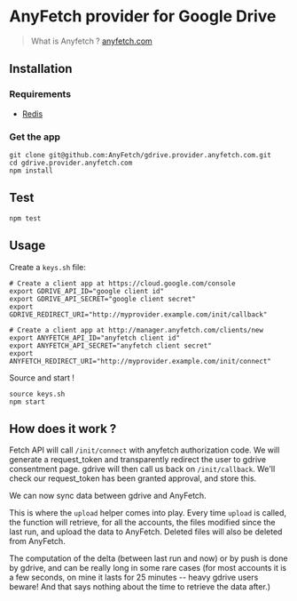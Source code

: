 # AnyFetch provider for Google Drive

> What is Anyfetch ? [anyfetch.com](http://anyfetch.com/)

## Installation

### Requirements

* [Redis](http://redis.io)

### Get the app

```shell
git clone git@github.com:AnyFetch/gdrive.provider.anyfetch.com.git
cd gdrive.provider.anyfetch.com
npm install
```

## Test

```
npm test
```

## Usage

Create a `keys.sh` file:

```shell
# Create a client app at https://cloud.google.com/console
export GDRIVE_API_ID="google client id"
export GDRIVE_API_SECRET="google client secret"
export GDRIVE_REDIRECT_URI="http://myprovider.example.com/init/callback"

# Create a client app at http://manager.anyfetch.com/clients/new
export ANYFETCH_API_ID="anyfetch client id"
export ANYFETCH_API_SECRET="anyfetch client secret"
export ANYFETCH_REDIRECT_URI="http://myprovider.example.com/init/connect"
```

Source and start !

```shell
source keys.sh
npm start
```

## How does it work ?

Fetch API will call `/init/connect` with anyfetch authorization code. We will generate a request_token and transparently redirect the user to gdrive consentment page. gdrive will then call us back on `/init/callback`. We'll check our request_token has been granted approval, and store this.

We can now sync data between gdrive and AnyFetch.

This is where the `upload` helper comes into play. Every time `upload` is called, the function will retrieve, for all the accounts, the files modified since the last run, and upload the data to AnyFetch. Deleted files will also be deleted from AnyFetch.

The computation of the delta (between last run and now) or by push is done by gdrive, and can be really long in some rare cases (for most accounts it is a few seconds, on mine it lasts for 25 minutes -- heavy gdrive users beware! And that says nothing about the time to retrieve the data after.)
